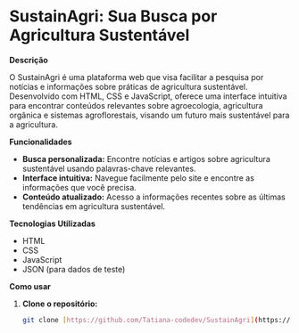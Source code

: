 # SustainAgri: Sua Busca por Agricultura Sustentável

**Descrição**

O SustainAgri é uma plataforma web que visa facilitar a pesquisa por notícias e informações sobre práticas de agricultura sustentável. Desenvolvido com HTML, CSS e JavaScript, oferece uma interface intuitiva para encontrar conteúdos relevantes sobre agroecologia, agricultura orgânica e sistemas agroflorestais, visando um futuro mais sustentável para a agricultura.

**Funcionalidades**

* **Busca personalizada:** Encontre notícias e artigos sobre agricultura sustentável usando palavras-chave relevantes.
* **Interface intuitiva:** Navegue facilmente pelo site e encontre as informações que você precisa.
* **Conteúdo atualizado:** Acesso a informações recentes sobre as últimas tendências em agricultura sustentável.

**Tecnologias Utilizadas**

* HTML
* CSS
* JavaScript
* JSON (para dados de teste)

**Como usar**

1. **Clone o repositório:**
   ```bash
   git clone [https://github.com/Tatiana-codedev/SustainAgri](https://github.com/Tatiana-codedev/SustainAgri)

